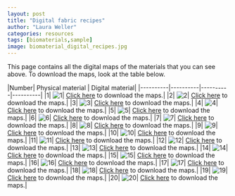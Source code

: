 ```yaml
---
layout: post
title: "Digital fabric recipes"
author: "Laura Weller"
categories: resources
tags: [biomaterials,sample]
image: biomaterial_digital_recipes.jpg
---
```

This page contains all the digital maps of the materials that you can see above. To download the maps, look at the table below.

|Number| Physical material | Digital material|
|----------|----------|----------|----------| 
|1| <img src="./assets/img/digitalbiomatrecipes/1.jpg" alt="1">| [Click here](https://drive.google.com/file/d/1VBXPS5lYMQxCi3nUm2d8vxgs5FWUg-QE/view?usp=drive_link) to download the maps.|
|2| <img src="./assets/img/digitalbiomatrecipes/2.jpg" alt="2">| [Click here](../../assets/GitLFSfiles/2.zip) to download the maps.|
|3| <img src="./assets/img/digitalbiomatrecipes/3.jpg" alt="3">| [Click here](../../assets/GitLFSfiles/3.zip) to download the maps.|
|4| <img src="./assets/img/digitalbiomatrecipes/4.jpg" alt="4">| [Click here](../../assets/GitLFSfiles/4.zip) to download the maps.|
|5| <img src="./assets/img/digitalbiomatrecipes/5.jpg" alt="5">| [Click here](../../assets/GitLFSfiles/5.zip) to download the maps.|
|6| <img src="./assets/img/digitalbiomatrecipes/6.jpg" alt="6">| [Click here](../../assets/GitLFSfiles/6.zip) to download the maps.|
|7| <img src="./assets/img/digitalbiomatrecipes/7.jpg" alt="7">| [Click here](../../assets/GitLFSfiles/7.zip) to download the maps.|
|8| <img src="./assets/img/digitalbiomatrecipes/8.jpg" alt="8">| [Click here](../../assets/GitLFSfiles/8.zip) to download the maps.|
|9| <img src="./assets/img/digitalbiomatrecipes/9.jpg" alt="9">| [Click here](../../assets/GitLFSfiles/9.zip) to download the maps.|
|10| <img src="./assets/img/digitalbiomatrecipes/10.jpg" alt="10">| [Click here](../../GitLFSfiles/10.zip) to download the maps.|
|11| <img src="./assets/img/digitalbiomatrecipes/11.jpg" alt="11">| [Click here](../../GitLFSfiles/11.zip) to download the maps.|
|12| <img src="./assets/img/digitalbiomatrecipes/12.jpg" alt="12">| [Click here](../../GitLFSfiless/12.zip) to download the maps.|
|13| <img src="./assets/img/digitalbiomatrecipes/13.jpg" alt="13">| [Click here](../../assets/GitLFSfiles/13.zip) to download the maps.|
|14| <img src="./assets/img/digitalbiomatrecipes/14.jpg" alt="14">| [Click here](../../assets/GitLFSfiles/14.zip) to download the maps.|
|15| <img src="./assets/img/digitalbiomatrecipes/15.jpg" alt="15">| [Click here](../../assets/GitLFSfiles/15.zip) to download the maps.|
|16| <img src="./assets/img/digitalbiomatrecipes/16.jpg" alt="16">| [Click here](../../assets/GitLFSfiles/16.zip) to download the maps.|
|17| <img src="./assets/img/digitalbiomatrecipes/17.jpg" alt="17">| [Click here](../../assets/GitLFSfiles/17.zip) to download the maps.|
|18| <img src="./assets/img/digitalbiomatrecipes/18.jpg" alt="18">| [Click here](../../assets/GitLFSfiles/18.zip) to download the maps.|
|19| <img src="./assets/img/digitalbiomatrecipes/19.jpg" alt="19">| [Click here](../../assets/GitLFSfiles/19.zip) to download the maps.|
|20| <img src="./assets/img/digitalbiomatrecipes/20.jpg" alt="20">| [Click here](../../assets/GitLFSfiles/20.zip) to download the maps.|
